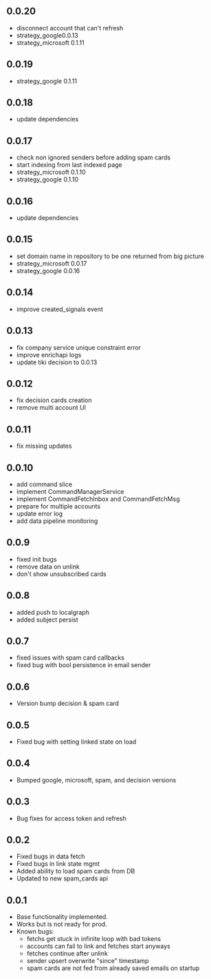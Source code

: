 ## 0.0.20

* disconnect account that can't refresh
* strategy_google0.0.13
* strategy_microsoft 0.1.11


## 0.0.19

* strategy_google 0.1.11

## 0.0.18

* update dependencies

## 0.0.17

* check non ignored senders before adding spam cards
* start indexing from last indexed page
* strategy_microsoft 0.1.10
* strategy_google 0.1.10

## 0.0.16

* update dependencies

## 0.0.15

* set domain name in repository to be one returned from big picture
* strategy_microsoft 0.0.17 
* strategy_google 0.0.16

## 0.0.14

* improve created_signals event

## 0.0.13

* fix company service unique constraint error
* improve enrichapi logs
* update tiki decision to 0.0.13

## 0.0.12

* fix decision cards creation
* remove multi account UI

## 0.0.11

* fix missing updates

## 0.0.10

* add command slice
* implement CommandManagerService
* implement CommandFetchInbox and CommandFetchMsg
* prepare for multiple accounts
* update error log
* add data pipeline monitoring

## 0.0.9

* fixed init bugs
* remove data on unlink
* don't show unsubscribed cards

## 0.0.8

* added push to localgraph
* added subject persist

## 0.0.7

* fixed issues with spam card callbacks
* fixed bug with bool persistence in email sender

## 0.0.6

* Version bump decision & spam card

## 0.0.5

* Fixed bug with setting linked state on load

## 0.0.4

* Bumped google, microsoft, spam, and decision versions

## 0.0.3

* Bug fixes for access token and refresh

## 0.0.2

* Fixed bugs in data fetch
* Fixed bugs in link state mgmt
* Added ability to load spam cards from DB
* Updated to new spam_cards api

## 0.0.1

* Base functionality implemented. 
* Works but is not ready for prod.
* Known bugs:
  * fetchs get stuck in infinite loop with bad tokens
  * accounts can fail to link and fetches start anyways
  * fetches continue after unlink
  * sender upsert overwrite "since" timestamp
  * spam cards are not fed from already saved emails on startup

